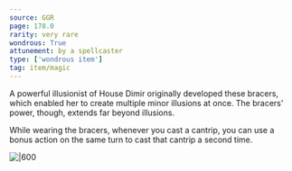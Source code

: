 ```yaml
---
source: GGR
page: 178.0
rarity: very rare
wondrous: True
attunement: by a spellcaster
type: ['wondrous item']
tag: item/magic
---
```


A powerful illusionist of House Dimir originally developed these bracers, which enabled her to create multiple minor illusions at once. The bracers' power, though, extends far beyond illusions.

While wearing the bracers, whenever you cast a cantrip, you can use a bonus action on the same turn to cast that cantrip a second time.


![|600](https://5e.tools/img/items/GGR/Illusionist's%20Bracers.jpg)
